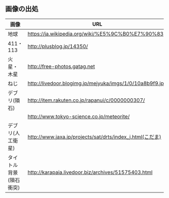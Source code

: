 
## 画像の出処

| 画像                   | URL                                                       |
| ---------------------- | --------------------------------------------------------- |
| 地球                   | https://ja.wikipedia.org/wiki/%E5%9C%B0%E7%90%83          |
| 411・113               | http://plusblog.jp/14350/                                 |
| 火星・木星             | http://free-photos.gatag.net                              |
| ねじ                   | http://livedoor.blogimg.jp/mejyuka/imgs/1/0/10a8b9f9.jpg  |
| デブリ(隕石)           | http://item.rakuten.co.jp/rapanui/c/0000000307/           |
|                        | http://www.tokyo-science.co.jp/meteorite/                 |
| デブリ(人工衛星)       | http://www.jaxa.jp/projects/sat/drts/index_j.html(こだま) |
| タイトル背景(隕石衝突) | http://karapaia.livedoor.biz/archives/51575403.html       |

